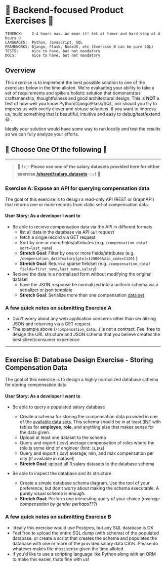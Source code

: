 # 🤖 Backend-focused Product Exercises 🤖

```
TIMEBOX:    2-4 hours max. We mean it! Set at timer and hard-stop at 4 hours ⏱
LANGUAGES:  Python, Javascript, SQL
FRAMEWORKS: Django, Flask, NodeJS, etc (Exercise B can be pure SQL)
TESTS:      nice to have, but not mandatory
DOCS:       nice to have, but not mandatory
```

## Overview

This exercise is to implement the best possible solution to one of the exercises below in the time alloted. We're evaluating your ability to take a set of requirements and spike a holistic solution that demonstrates craftsmanship, thoughtfulness and good architectural design. This is **NOT** a test of how well you know Python/Django/Flask/SQL, nor should you try to impress us with overly clever and obtuse solutions. If you want to impress us, build something that is beautiful, intuitive and easy to debug/test/extend :smiley: .

Ideally your solution would have some way to run locally and test the results so we can fully analyze your efforts.

## 🤠 Choose **One** Of the following 🤠 

---

> :rotating_light: :exclamation: :point_right: **Please use one of the salary datasets provided here for either exercise [/shared/salary_datasets](https://github.com/Enernite/hiring/tree/main/02-home-exercises/shared/salary_datasets/)** :point_left: :exclamation: :rotating_light:

### Exercise A: Expose an API for querying compensation data

The goal of this exercise is to design a read-only API (REST or GraphAPI) that returns one or more records from static set of compensation data.

#### User Story: As a developer I want to

* Be able to recieve compensation data via the API in different formats
  * list all data in the database via API `GET` request
  * fetch a single record via GET request
  * Sort by one or more fields/attributes (e.g. `/compensation_data?sort=last_name`)
  * **Stretch Goal**: Filter by one or more fields/attributes (e.g. `/compensation_data?salary[gte]=120000&zip_code=11201` )
  * **Stretch Goal**: Return a sparse fieldset (e.g. `/compensation_data?fields=first_name,last_name,salary`)
* Recieve the data in a normalized form without modifying the original dataset
  * have the JSON response be normalized into a uniform schema via a serializer or json template
  * **Stretch Goal**: Serialize more than one compensation [data set](https://github.com/Enernite/hiring/tree/main/02-home-exercises/shared/salary_datasets/)

### A few quick notes on submitting Exercise A

* Don't worry about any web application concerns other than serializing JSON and returning via a GET request.
* The example above (`/compensation_data`...) is not a contract. Feel free to design the URL structure and JSON schema that you believe creates the best client/consumer experience

---

## Exercise B: Database Design Exercise - Storing Compensation Data

The goal of this exercise is to design a highly normalized database schema for storing compensation data

#### User Story: As a developer I want to
* Be able to query a populated salary database
  * Create a schema for storing the compensation data provided in one of the [available data sets](https://github.com/Enernite/hiring/tree/main/02-home-exercises/shared/salary_datasets/). This schema should be in at least [3NF](https://en.wikipedia.org/wiki/Third_normal_form) with tables for **employee**, **role**, and anything else that makes sense for the data given.
  * Upload at least one dataset to the schema
  * Query and export (.csv) average compensation of roles where the role is some kind of engineer (hint: `ILIKE`)
  * Query and export (.csv) average, min, and max compensation per city (if available in dataset)
  * **Stretch Goal**: upload all 3 salary datasets to the database schema

* Be able to inspect the database and its structure
  * Create a simple database schema diagram. Use the tool of your preference, but don't worry about making the schema executable. A purely visual schema is enough.
  * **Stretch Goal**: Perform one interesting query of your choice (*average compensation by gender perhaps???*)

### A few quick notes on submitting Exercise B

* Ideally this exercise would use Postgres, but any SQL database is OK
* Feel free to upload the entire SQL dump (with schema) of the populated database, or create a script that creates the schema and populates the database with one or more of the provided salary data CSVs. Please do whatever makes the most sense given the time alloted.
* If you'd like to use a scripting language like Python along with an ORM to make this easier, thats fine with us!
